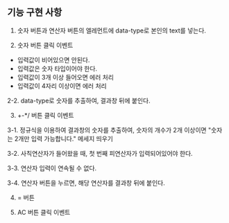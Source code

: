 ## 기능 구현 사항

1. 숫자 버튼과 연산자 버튼의 엘레먼트에 data-type로 본인의 text를 넣는다.

2. 숫자 버튼 클릭 이벤트

- 입력값이 비어있으면 안된다.
- 입력값은 숫자 타입이어야 한다.
- 입력값이 3개 이상 들어오면 에러 처리
- 입력값이 4자리 이상이면 에러 처리

2-2. data-type로 숫자를 추출하여, 결과창 뒤에 붙인다.

3.  +-\*/ 버튼 클릭 이벤트

3-1. 정규식을 이용하여 결과창의 숫자를 추출하여, 숫자의 개수가 2개 이상이면 "숫자는 2개만 입력 가능합니다." 메세지 띄우기

3-2. 사칙연산자가 들어왔을 때, 첫 번째 피연산자가 입력되어있어야 한다.

3-3. 연산자 입력이 연속될 수 없다.

3-4. 연산자 버튼을 누르면, 해당 연산자를 결과창 뒤에 붙인다.

4. = 버튼

5. AC 버튼 클릭 이벤트
